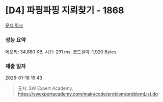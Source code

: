 # [D4] 파핑파핑 지뢰찾기 - 1868 

[문제 링크](https://swexpertacademy.com/main/code/problem/problemDetail.do?contestProbId=AV5LwsHaD1MDFAXc) 

### 성능 요약

메모리: 34,880 KB, 시간: 291 ms, 코드길이: 1,920 Bytes

### 제출 일자

2025-01-18 19:43



> 출처: SW Expert Academy, https://swexpertacademy.com/main/code/problem/problemList.do